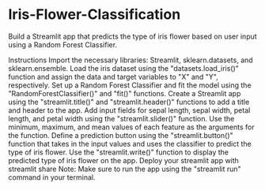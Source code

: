 # Iris-Flower-Classification

Build a Streamlit app that predicts the type of iris flower based on user input using a Random Forest Classifier.

Instructions
Import the necessary libraries: Streamlit, sklearn.datasets, and sklearn.ensemble.
Load the iris dataset using the "datasets.load_iris()" function and assign the data and target variables to "X" and "Y", respectively.
Set up a Random Forest Classifier and fit the model using the "RandomForestClassifier()" and "fit()" functions.
Create a Streamlit app using the "streamlit.title()" and "streamlit.header()" functions to add a title and header to the app.
Add input fields for sepal length, sepal width, petal length, and petal width using the "streamlit.slider()" function. Use the minimum, maximum, and mean values of each feature as the arguments for the function.
Define a prediction button using the "streamlit.button()" function that takes in the input values and uses the classifier to predict the type of iris flower.
Use the "streamlit.write()" function to display the predicted type of iris flower on the app.
Deploy your streamlit app with streamlit share
Note: Make sure to run the app using the "streamlit run" command in your terminal.

 
